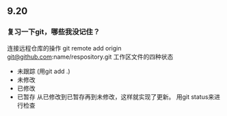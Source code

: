 ## 9.20
### 复习一下git，哪些我没记住？
连接远程仓库的操作
git remote add origin git@github.com:name/respository.git
工作区文件的四种状态
- 未跟踪 (用git add .)
- 未修改
- 已修改
- 已暂存
从已修改到已暂存再到未修改，这样就实现了更新。
用git status来进行检查
<!--stackedit_data:
eyJoaXN0b3J5IjpbMTk4MzQxNzcxMywtODA3NzAxODU0LC0xNT
IxMDAzODMyXX0=
-->
